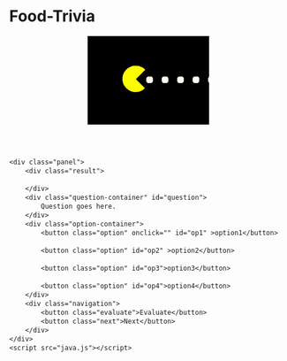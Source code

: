 # Food-Trivia
<!DOCTYPE html>
<html lang="en">
<head>
	<meta charset="UTF-8">
	<meta http-equiv="X-UA-Compatible" content="IE=edge">
	<meta name="viewport" content="width=device-width, initial-scale=1.0">
    <title>JavaScript Project</title>
	<link rel="stylesheet" href="styles.css">
</head>
<body>
   <header>
       <img src ="pacman.gif" alt="pacman">
   </header>

	<div class="panel">
		<div class="result">

		</div>
		<div class="question-container" id="question">
			Question goes here.
		</div>
		<div class="option-container">
			<button class="option" onclick="" id="op1" >option1</button>
	
			<button class="option" id="op2" >option2</button>
	
			<button class="option" id="op3">option3</button>
	
			<button class="option" id="op4">option4</button>
		</div>
		<div class="navigation">
			<button class="evaluate">Evaluate</button>
			<button class="next">Next</button>
		</div>
	</div>
	<script src="java.js"></script>
</body>
</html>
